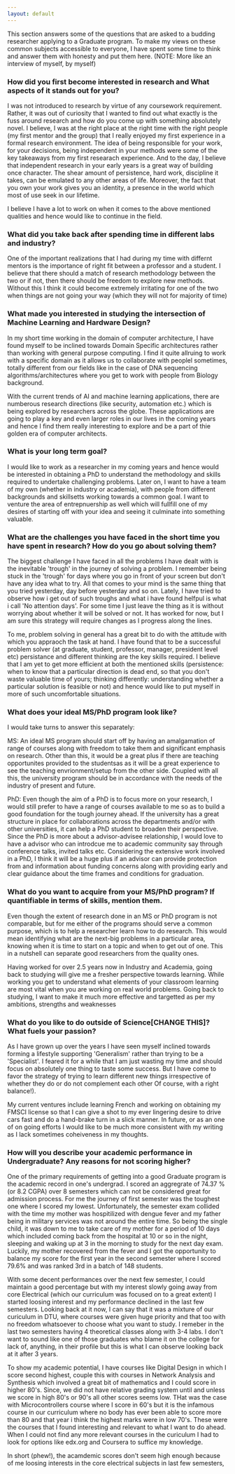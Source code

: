 ```yaml
---
layout: default 
---
```


This section answers some of the questions that are asked to a budding researcher applying to a Graduate program. To make my views on these common subjects accessible to everyone, I have spent some time to think and answer them with honesty and put them here. (NOTE: More like an interview of myself, by myself)

### How did you first become interested in research and What aspects of it stands out for you?

I was not introduced to research by virtue of any coursework requirement. Rather, it was out of curiosity that I wanted to find out what exactly is the fuss around research and how do you come up with something absolutely novel. I believe, I was at the right place at the right time with the right people (my first mentor and the group) that I really enjoyed my first experience in a formal research environment. The idea of being responsible for your work, for your decisions, being independent in your methods were some of the key takeaways from my first researach experience. And to the day, I believe that independent research in your early years is a great way of building once character. The shear amount of persistence, hard work, discipline it takes, can be emulated to any other areas of life. Moreover, the fact that you own your work gives you an identity, a presence in the world which most of use seek in our lifetime. 

I believe I have a lot to work on when it comes to the above mentioned qualities and hence would like to continue in the field.
### What did you take back after spending time in different labs and industry?

One of the important realizations that I had during my time with differnt mentors is the importance of right fit between a professor and a student. I believe that there should a match of research methodology between the two or if not, then there should be freedom to explore new methods. Without this I think it could become extremely irritating for one of the two when things are not going your way (which they will not for majority of time)

### What made you interested in studying the intersection of Machine Learning and Hardware Design?

In my short time working in the domain of computer architecture, I have found myself to be inclined towards Domain Specific architectures rather than working with general purpose computing. I find it quite allruing to work with a specific domain as it allows us to collaborate with peoplel sometimes, totally different from our fields like in the case of DNA sequencing algorithms/architectures where you get to work with people from Biology background.

With the current trends of AI and machine learning applications, there are numberous research directions (like security, automation etc.) which is being explored by researchers across the globe. These applications are going to play a key and even larger roles in our lives in the coming years and hence I find them really interesting to explore and be a part of thie golden era of computer architects. 

### What is your long term goal?

I would like to work as a researcher in my coming years and hence would be interested in obtaining a PhD to understand the methodology and skills required to undertake challenging problems. Later on, I want to have a team of my own (whether in industry or academia), with people from different backgrounds and skillsetts working towards a common goal. I want to venture the area of entrepnuership as well which will fullfill one of my desires of starting off with your idea and seeing it culminate into something valuable.

### What are the challenges you have faced in the short time you have spent in research? How do you go about solving them?

The biggest challenge I have faced in all the problems I have dealt with is the inevitable 'trough' in the journey of solving a problem. I remember being stuck in the 'trough' for days where you go in front of your screen but don't have any idea what to try. All that comes to your mind is the same thing that you tried yesterday, day before yesterday and so on. Lately, I have tried to observe how i get out of such troughs and what i have found helfpul is what i call 'No attention days'. For some time I just leave the thing as it is without worrying about whether it will be solved or not. It has worked for now, but I am sure this strategy will require changes as I progress along the lines.

To me, problem solving in general has a great bit to do with the attitude with which you appraoch the task at hand. I have found that to be a successful problem solver (at graduate, student, professor, manager, president level etc) persistance and different thinking are the key skills required. I believe that I am yet to get more efficient at both the mentioned skills  (persistence: when to know that a particular direction is dead end, so that you don't waste valuable time of yours; thinking differently: understanding whether a particular solution is feasible or not) and hence would like to put myself in more of such uncomfortable situations.

### What does your ideal MS/PhD program look like? 

I would take turns to answer this separately:

MS: An ideal MS program should start off by having an amalgamation of range of courses along with freedom to take them and significant emphasis on research. Other than this, it would be a great plus if there are teaching opportunites provided to the studentsas as it will be a great experience to see the teaching envrionment/setup from the other side. Coupled with all this, the university program should be in accordance with the needs of the industry of present and future. 

PhD: Even though the aim of a PhD is to focus more on your research, I would still prefer to have a range of courses available to me so as to build a good foundation for the tough journey ahead. If the university has a great structure in place for collaborations across the departments and/or with other universities, it can help a PhD student to broaden their perspective. Since the PhD is more about a advisor-advisee relationship, I would love to have a advisor who can introdcue me to academic community say through conference talks, invited talks etc. Considering the extensive work involved in a PhD, I think it will be a huge plus if an advisor can provide protection from and information about funding concerns along with providing early and clear guidance about the time frames and conditions for graduation.

### What do you want to acquire from your MS/PhD program? If quantifiable in terms of skills, mention them.

Even though the extent of research done in an MS or PhD program is not comparable, but for me either of the programs should serve a common purpose, which is to help a researcher learn how to do research. This would mean identifying what are the next-big problems in a particular area, knowing when it is time to start on a topic and when to get out of one. This in a nutshell can separate good researchers from the quality ones.

Having worked for over 2.5 years now in Industry and Academia, going back to studying will give me a fresher perspective towards learning. While working you get to understand what elements of your classroom learning are most vital when you are working on real world problems. Going back to studying, I want to make it much more effective and targetted as per my ambitions, strengths and weaknesses

### What do you like to do outside of Science[CHANGE THIS]? What fuels your passion?

As I have grown up over the years I have seen myself inclined towards forming a lifestyle supporting 'Generalism' rather than trying to be a 'Specialist'. I feared it for a while that I am just wasting my time and should focus on absolutely one thing to taste some success. But I have come to favor the strategy of trying to learn different new things irrespective of whether they do or do not complement each other Of course, with a right balance!).

My current ventures include learning French and working on obtaining my FMSCI license so that I can give a shot to my ever lingering desire to drive cars fast and do a hand-brake turn in a slick manner. In future, or as an one of on going efforts I would like to be much more consistent with my writing as I lack sometimes coheiveness in my thoughts.

### How will you describe your academic performance in Undergraduate? Any reasons for not scoring higher?

One of the primary requirements of getting into a good Graduate program is the academic record in one's undergrad. I scored an aggregrate of 74.37 % (or 8.2 CGPA) over 8 semesters which can not be considered great for admission process. For me the journey of first semester was the toughest one where I scored my lowest. Unfortunately, the semester exam collided with the time my mother was hospitilized with dengue fever and my father being in military services was not around the entire time. So being the single child, it was down to me to take care of my mother for a period of 10 days which included coming back from the hospital at 10 or so in the night, sleeping and waking up at 3 in the morning to study for the next day exam. Luckily, my mother recovered from the fever and I got the opportunity to balance my score for the first year in the second semester where I scored 79.6% and was ranked 3rd in a batch of 148 students.

With some decent performances over the next few semester, I could maintain a good percentage but with my interest slowly going away from core Electrical (which our curriculum was focused on to a great extent) I started loosing interest and my performance declined in the last few semesters. Looking back at it now, I can say that it was a mixture of our curiculum in DTU, where courses were given huge priority and that too with no freedom whatsoever to choose what you want to study. I remeber in the last two semesters having 4 theoretical classes along with 3-4 labs. I don't want to sound like one of those graduates who blame it on the college for lack of, anything, in their profile but this is what I can observe looking back at it after 3 years.

To show my academic potential, I have courses like Digital Design in which I score second highest, couple this with courses in Network Analysis and Synthesis which involved a great bit of mathematics and I could score in higher 80's. Since, we did not have relative grading system until and unless we score in high 80's or 90's all other scores seems low. THat was the case with Microcontrollers course where I score in 60's but it is the infamous course in our curriculum where no body has ever been able to score more than 80 and that year i think the highest marks were in low 70's. These were the courses that I found interesting and relevant to what I want to do ahead. When I could not find any more relevant courses in the curiculum I had to look for options like edx.org and Coursera to suffice my knowledge.

In short (phew!), the acamdemic scores don't seem high enough because of me loosing interests in the core electrical subjects in last few semesters, 
